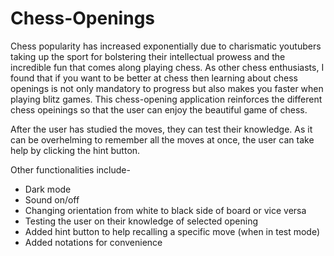 # Chess-Openings

Chess popularity has increased exponentially due to charismatic youtubers taking up the sport for bolstering their intellectual prowess and the incredible fun that comes along playing chess. As other chess enthusiasts, I found that if you want to be better at chess then learning about chess openings is not only mandatory to progress but also makes you faster when playing blitz games. This chess-opening application reinforces the different chess opeinings so that the user can enjoy the beautiful game of chess.

After the user has studied the moves, they can test their knowledge. As it can be overhelming to remember all the moves at once, the user can take help by clicking the hint button.

Other functionalities include-

- Dark mode
- Sound on/off
- Changing orientation from white to black side of board or vice versa
- Testing the user on their knowledge of selected opening
- Added hint button to help recalling a specific move (when in test mode)
- Added notations for convenience
